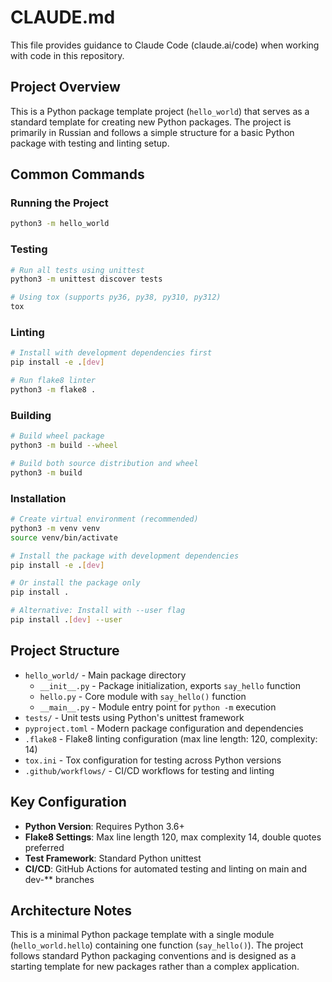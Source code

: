 # CLAUDE.md

This file provides guidance to Claude Code (claude.ai/code) when working with code in this repository.

## Project Overview

This is a Python package template project (`hello_world`) that serves as a standard template for creating new Python packages. The project is primarily in Russian and follows a simple structure for a basic Python package with testing and linting setup.

## Common Commands

### Running the Project
```bash
python3 -m hello_world
```

### Testing
```bash
# Run all tests using unittest
python3 -m unittest discover tests

# Using tox (supports py36, py38, py310, py312)
tox
```

### Linting
```bash
# Install with development dependencies first
pip install -e .[dev]

# Run flake8 linter
python3 -m flake8 .
```

### Building
```bash
# Build wheel package
python3 -m build --wheel

# Build both source distribution and wheel
python3 -m build
```

### Installation
```bash
# Create virtual environment (recommended)
python3 -m venv venv
source venv/bin/activate

# Install the package with development dependencies
pip install -e .[dev]

# Or install the package only
pip install .

# Alternative: Install with --user flag
pip install .[dev] --user
```

## Project Structure

- `hello_world/` - Main package directory
  - `__init__.py` - Package initialization, exports `say_hello` function
  - `hello.py` - Core module with `say_hello()` function
  - `__main__.py` - Module entry point for `python -m` execution
- `tests/` - Unit tests using Python's unittest framework
- `pyproject.toml` - Modern package configuration and dependencies
- `.flake8` - Flake8 linting configuration (max line length: 120, complexity: 14)
- `tox.ini` - Tox configuration for testing across Python versions
- `.github/workflows/` - CI/CD workflows for testing and linting

## Key Configuration

- **Python Version**: Requires Python 3.6+
- **Flake8 Settings**: Max line length 120, max complexity 14, double quotes preferred
- **Test Framework**: Standard Python unittest
- **CI/CD**: GitHub Actions for automated testing and linting on main and dev-** branches

## Architecture Notes

This is a minimal Python package template with a single module (`hello_world.hello`) containing one function (`say_hello()`). The project follows standard Python packaging conventions and is designed as a starting template for new packages rather than a complex application.
